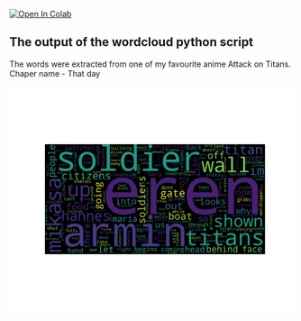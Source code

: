 [<img alt="Open In Colab" src="https://colab.research.google.com/assets/colab-badge.svg" />][collab-link]

## The output of the wordcloud python script

The words were extracted from one of my favourite anime Attack on Titans. Chaper name - That day

<img src="./Yogesh.jpeg">

[collab-link]: https://colab.research.google.com/github/zexross/club-assignments/blob/master/word-cloud/WordCloud.ipynb